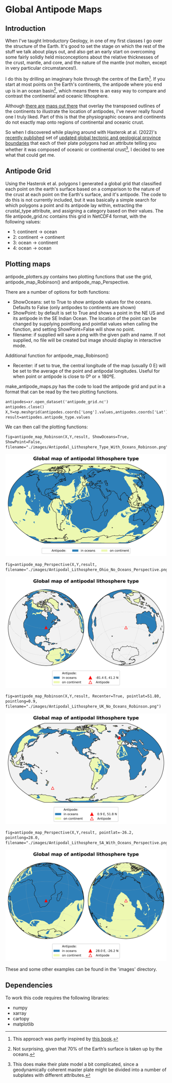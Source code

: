 # Global Antipode Maps

## Introduction
When I've taught Introductory Geology, in one of my first classes I go over the structure of the Earth. It's good to set the stage on which the rest of the stuff we talk about plays out, and also get an early start on overcoming some fairly solidly held misconceptions about the relative thicknesses of the crust, mantle, and core, and the nature of the mantle (_not_ molten, except in very particular circumstances!).

I do this by drilling an imaginary hole through the centre of the Earth[^1]. If you start at most points on the Earth's continents, the antipode where you end up is in an ocean basin[^2], which means there is an easy way to compare and contrast the continental and oceanic lithosphere. 

Although [there are](https://commons.wikimedia.org/wiki/File:Antipodes_LAEA.png) [maps out there](https://thomasguymer.co.uk/blog/2018/2018-04-05/) that overlay the transposed outlines of the continents to illustrate the location of antipodes, I've never really found one I truly liked. Part of this is that the physiographic oceans and continents do not exactly map onto regions of continental and oceanic crust. 

So when I discovered while playing around with Hasterok at al. (2022)'s [recently published](https://doi.org/10.1016/j.earscirev.2022.104069) set of [updated global tectonic and geological province boundaries](https://github.com/dhasterok/global_tectonics) that each of their plate polygons had an attribute telling you whether it was composed of oceanic or continental crust[^3], I decided to see what that could get me. 

## Antipode Grid
Using the Hasterok et al. polygons I generated a global grid that classified each point on the earth's surface based on a comparison to the nature of the crust at each point on the Earth's surface, and it's antipode. The code to do this is not currently included, but it was basically a simple search for which polygons a point and its antipode lay within, extracting the crustal_type attribute, and assigning a category based on their values. The file antipode_grid.nc contains this grid in NetCDF4 format, with the following values:

- 1: continent -> ocean
- 2: continent -> continent
- 3: ocean -> continent
- 4: ocean -> ocean

## Plotting maps
antipode_plotters.py contains two plotting functions that use the grid, antipode_map_Robinson() and antipode_map_Perspective.

There are a number of options for both functions:
- ShowOceans: set to True to show antipode values for the oceans. Defaults to False (only antipodes to continents are shown)
- ShowPoint: by default is set to True and shows a point in the NE US and its antipode in the SE Indian Ocean. The location of the point can be changed by supplying pointlong and pointlat values when calling the function, and setting ShowPoint=False will show no point.  
- filename: if supplied will save a png with the given path and name. If not supplied, no file will be created but image should display in interactive mode.  

Additional function for antipode_map_Robinson()
- Recenter: if set to true, the central longitude of the map (usually 0 E) will be set to the average of the point and antipodal longitudes. Useful for when point or antipode is close to 0º or ± 180ºE. 

make_antipode_maps.py has the code to load the antipode grid and put in a format that can be read by the two plotting functions.

	‌antipodes=xr.open_dataset('antipode_grid.nc')
	antipodes.close()
	X,Y=np.meshgrid(antipodes.coords['Long'].values,antipodes.coords['Lat'].values)
	result=antipodes.antipode_type.values

We can then call the plotting functions:

	fig=antipode_map_Robinson(X,Y,result, ShowOceans=True, ShowPoint=False, filename="./images/Antipodal_Lithosphere_Type_With_Oceans_Robinson.png")

![](./images/Antipodal_Lithosphere_Type_With_Oceans_Robinson.png)

	fig=antipode_map_Perspective(X,Y,result, filename="./images/Antipodal_Lithosphere_Ohio_No_Oceans_Perspective.png")

![](./images/Antipodal_Lithosphere_Ohio_No_Oceans_Perspective.png)

	fig=antipode_map_Robinson(X,Y,result, Recenter=True, pointlat=51.80, pointlong=0.9, filename="./images/Antipodal_Lithosphere_UK_No_Oceans_Robinson.png")
	
![](./images/Antipodal_Lithosphere_UK_No_Oceans_Robinson.png)

	fig=antipode_map_Perspective(X,Y,result, pointlat=-26.2, pointlong=28.0, filename="./images/Antipodal_Lithosphere_SA_With_Oceans_Perspective.png")

![](./images/Antipodal_Lithosphere_SA_With_Oceans_Perspective.png)

These and some other examples can be found in the 'images' directory.

## Dependencies
To work this code requires the following libraries:
- numpy
- xarray
- cartopy
- matplotlib

[^1]: This approach was partly inspired by [this book](https://bookshop.org/p/books/how-to-dig-a-hole-to-the-other-side-of-the-world-faith-mcnulty/592353?ean=9780064432184).
[^2]: Not surprising, given that 70% of the Earth’s surface is taken up by the oceans.
[^3]: This does make their plate model a bit complicated, since a geodynamically coherent master plate might be divided into a number of subplates with different attributes.
